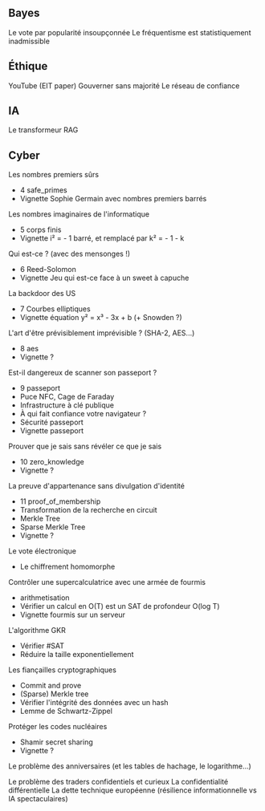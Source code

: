 ## Bayes

Le vote par popularité insoupçonnée
Le fréquentisme est statistiquement inadmissible


## Éthique 

YouTube (EIT paper)
Gouverner sans majorité
Le réseau de confiance


## IA

Le transformeur
RAG


## Cyber

Les nombres premiers sûrs
 - 4 safe_primes
 - Vignette Sophie Germain avec nombres premiers barrés

Les nombres imaginaires de l'informatique 
 - 5 corps finis
 - Vignette i² = - 1 barré, et remplacé par k² = - 1 - k

Qui est-ce ? (avec des mensonges !) 
 - 6 Reed-Solomon
 - Vignette Jeu qui est-ce face à un sweet à capuche

La backdoor des US 
 - 7 Courbes elliptiques
 - Vignette équation y² = x³ - 3x + b (+ Snowden ?)

L'art d'être prévisiblement imprévisible ? (SHA-2, AES...)
 - 8 aes
 - Vignette ?


Est-il dangereux de scanner son passeport ?
 - 9 passeport
 - Puce NFC, Cage de Faraday
 - Infrastructure à clé publique
 - À qui fait confiance votre navigateur ?
 - Sécurité passeport
 - Vignette passeport

Prouver que je sais sans révéler ce que je sais
 - 10 zero_knowledge
 - Vignette ?

La preuve d'appartenance sans divulgation d'identité
 - 11 proof\_of\_membership
 - Transformation de la recherche en circuit
 - Merkle Tree
 - Sparse Merkle Tree
 - Vignette ?

Le vote électronique
 - Le chiffrement homomorphe


Contrôler une supercalculatrice avec une armée de fourmis
 - arithmetisation
 - Vérifier un calcul en O(T) est un SAT de profondeur O(log T)
 - Vignette fourmis sur un serveur

L'algorithme GKR
 - Vérifier #SAT
 - Réduire la taille exponentiellement

Les fiançailles cryptographiques
 - Commit and prove
 - (Sparse) Merkle tree
 - Vérifier l'intégrité des données avec un hash
 - Lemme de Schwartz-Zippel



Protéger les codes nucléaires
 - Shamir secret sharing
 - Vignette ?

Le problème des anniversaires (et les tables de hachage, le logarithme...)

Le problème des traders confidentiels et curieux
La confidentialité différentielle
La dette technique européenne (résilience informationnelle vs IA spectaculaires)

